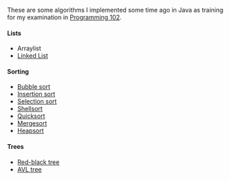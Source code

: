These are some algorithms I implemented some time ago in Java as training for my examination in [Programming 102](http://www.hpi.uni-potsdam.de/studium/lehrangebot/veranstaltung/einfuehrung_in_die_programmiertechnik_ii.html).

#### Lists
* Arraylist
* [Linked List](http://en.wikipedia.org/wiki/Linked_list)

#### Sorting
* [Bubble sort](http://en.wikipedia.org/wiki/Bubble_sort)
* [Insertion sort](http://en.wikipedia.org/wiki/Insertion_sort)
* [Selection sort](http://en.wikipedia.org/wiki/Selection_sort)
* [Shellsort](http://en.wikipedia.org/wiki/Shell_sort)
* [Quicksort](http://en.wikipedia.org/wiki/Quicksort)
* [Mergesort](http://en.wikipedia.org/wiki/Merge_sort)
* [Heapsort](http://en.wikipedia.org/wiki/Heapsort)

#### Trees
* [Red-black tree](http://en.wikipedia.org/wiki/Red-black_tree)
* [AVL tree](http://en.wikipedia.org/wiki/AVL_tree)
